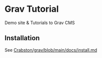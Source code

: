 # Grav Tutorial

Demo site & Tutorials to Grav CMS

## Installation

See [Crabston/grav/blob/main/docs/install.md](https://github.com/Crabston/grav/blob/main/docs/install.md)
